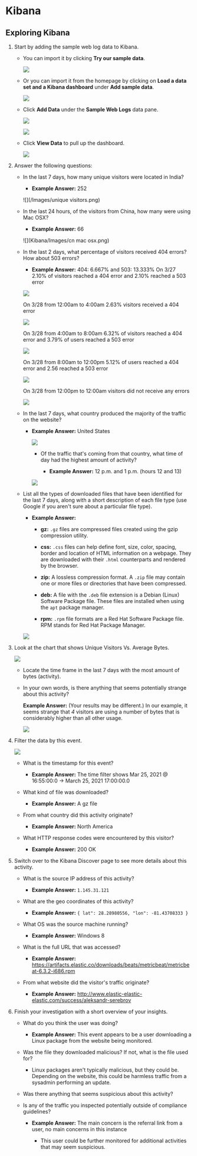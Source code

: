 # Kibana

## Exploring Kibana

1. Start by adding the sample web log data to Kibana.

    - You can import it by clicking **Try our sample data**.

        ![](Images/Welcome.png)

    - Or you can import it from the homepage by clicking on **Load a data set and a Kibana dashboard** under **Add sample data**.

        ![](Images/add-data.png)

    - Click **Add Data** under the **Sample Web Logs** data pane.

        ![](Images/sampledata.png)

        ![](Kibana/Images/sampledata.png)

    - Click **View Data** to pull up the dashboard.

        ![](Images/view-data.png)

2. Answer the following questions:

    - In the last 7 days, how many unique visitors were located in India?

       - **Example Answer:** 252

        ![](/Images/unique visitors.png)


    - In the last 24 hours, of the visitors from China, how many were using Mac OSX?

       - **Example Answer:** 66

        ![](Kibana/Images/cn mac osx.png)

    - In the last 2 days, what percentage of visitors received 404 errors? How about 503 errors?

        - **Example Answer:** 404: 6.667% and 503: 13.333%
      On 3/27 2.10% of visitors reached a 404 error and 2.10% reached a 503 error  

       ![](Kibana/Images/status-3-27.png)

       On 3/28 from 12:00am to 4:00am 2.63% visitors received a 404 error

        ![](Kibana/Images/status-3-28-0-4.png)

      On 3/28 from 4:00am to 8:00am 6.32% of visitors reached a 404 error and 3.79% of users reached a 503 error

        ![](Kibana/Images/status-3-28-4-8.png)

      On 3/28 from 8:00am to 12:00pm 5.12% of users reached a 404 error and 2.56 reached a 503 error

        ![](Kibana/Images/status-3-28-8-12.png)

      On 3/28 from 12:00pm to 12:00am visitors did not receive any errors

        ![](Kibana/Images/status-3-28-12-24.png)

    - In the last 7 days, what country produced the majority of the traffic on the website?

        - **Example Answer:** United States

          ![](Kibana/Images/traffic-majority.png)

          - Of the traffic that's coming from that country, what time of day had the highest amount of activity?

              - **Example Answer:** 12 p.m. and 1 p.m. (hours 12 and 13)

          ![](Images/most-traffic2.png)

    - List all the types of downloaded files that have been identified for the last 7 days, along with a short description of each file type (use Google if you aren't sure about a particular file type).

        - **Example Answer:**

            - **gz:** `.gz` files are compressed files created using the gzip compression utility.

            - **css:** `.css` files can help define font, size, color, spacing, border and location of HTML information on a webpage. They are downloaded with their `.html` counterparts and rendered by the browser.

            - **zip:** A lossless compression format. A `.zip` file may contain one or more files or directories that have been compressed.

            - **deb:** A file with the `.deb` file extension is a Debian (Linux) Software Package file. These files are installed when using the `apt` package manager.

            - **rpm:** `.rpm` file formats are a Red Hat Software Package file. RPM stands for Red Hat Package Manager.

         ![](Kibana/Images/downloaded-files.png)

3. Look at the chart that shows Unique Visitors Vs. Average Bytes.

    ![](Kibana/Images/users-vs-bytes.png)

    - Locate the time frame in the last 7 days with the most amount of bytes (activity).

    - In your own words, is there anything that seems potentially strange about this activity?

        **Example Answer:** (Your results may be different.) In our example, it seems strange that _4_ visitors are using a number of bytes that is considerably higher than all other usage.

         ![](Kibana/Images/usage.png)

4. Filter the data by this event.

     ![](Kibana/Images/event-details.png)

    - What is the timestamp for this event?

        - **Example Answer:** The time filter shows Mar 25, 2021 @ 16:55:00:0 -> March 25, 2021 17:00:00.0

    - What kind of file was downloaded?

       - **Example Answer:** A gz file


    - From what country did this activity originate?

        - **Example Answer:** North America


    - What HTTP response codes were encountered by this visitor?

        - **Example Answer:** 200 OK


5. Switch over to the Kibana Discover page to see more details about this activity.

    - What is the source IP address of this activity?

        - **Example Answer:** `1.145.31.121`

    - What are the geo coordinates of this activity?

        - **Example Answer:** `{ lat": 28.28980556, "lon": -81.43708333 }`

    - What OS was the source machine running?

        - **Example Answer:** Windows 8

    - What is the full URL that was accessed?

        - **Example Answer:** https://artifacts.elastic.co/downloads/beats/metricbeat/metricbeat-6.3.2-i686.rpm

    - From what website did the visitor's traffic originate?

        - **Example Answer:** http://www.elastic-elastic-elastic.com/success/aleksandr-serebrov


6. Finish your investigation with a short overview of your insights.

    - What do you think the user was doing?

        - **Example Answer:** This event appears to be a user downloading a Linux package from the website being monitored.

    - Was the file they downloaded malicious? If not, what is the file used for?

        - Linux packages aren't typically malicious, but they could be. Depending on the website, this could be harmless traffic from a sysadmin performing an update.

    - Was there anything that seems suspicious about this activity?
    - Is any of the traffic you inspected potentially outside of compliance guidelines?

        - **Example Answer:** The main concern is the referral link from a user, no main concerns in this instance

          -  This user could be further monitored for additional activities that may seem suspicious.
